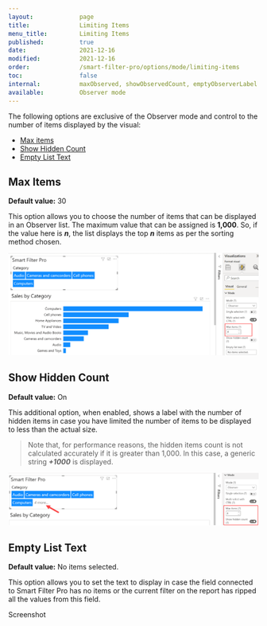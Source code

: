 ```yaml
---
layout:             page
title:              Limiting Items
menu_title:         Limiting Items
published:          true
date:               2021-12-16
modified:           2021-12-16
order:              /smart-filter-pro/options/mode/limiting-items
toc:                false
internal:           maxObserved, showObservedCount, emptyObserverLabel
available:          Observer mode
---
```

The following options are exclusive of the Observer mode and control to the number of items displayed by the visual:
- [Max items](#max-items)
- [Show Hidden Count](#show-hidden-count)
- [Empty List Text](#empty-list-text)

## Max Items

**Default value:** 30

This option allows you to choose the number of items that can be displayed in an Observer list. The maximum value that can be assigned is **1,000**. So, if the value here is ***n***, the list displays the top ***n*** items as per the sorting method chosen.

<img src="images/max-items-observer.png" width="700">
 
## Show Hidden Count

**Default value:** On

This additional option, when enabled, shows a label with the number of hidden items in case you have limited the number of items to be displayed to less than the actual size.

> Note that, for performance reasons, the hidden items count is not calculated accurately if it is greater than 1,000. In this case, a generic string ***+1000*** is displayed.

<img src="images/show-hidden-count.png" width="700">

## Empty List Text

**Default value:** No items selected.

This option allows you to set the text to display in case the field connected to Smart Filter Pro has no items or the current filter on the report has ripped all the values from this field.

<todo>Screenshot</todo>